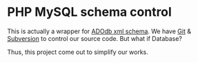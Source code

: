 # PHP MySQL schema control
This is actually a wrapper for [ADOdb xml schema](http://adodb-xmlschema.sourceforge.net/docs/index.html). We have [Git](http://git-scm.com/) & [Subversion](http://subversion.apache.org/) to control our source code. But what if Database?

Thus, this project come out to simplify our works.

